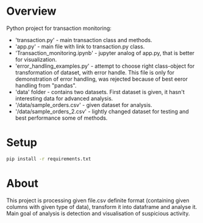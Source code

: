 # Overview

Python project for transaction monitoring: 

* 'transaction.py' - main transaction class and methods.
* 'app.py' - main file with link to transaction.py class.
* 'Transaction_monitoring.ipynb' - jupyter analog of app.py, that is better for visualization.
* 'error_handling_examples.py' - attempt to choose right class-object for transformation of dataset, with error handle. This file is only for demonstration of error handling, was rejected because of best eeror handling from "pandas".
* 'data' folder - contains two datasets. First dataset is given, it hasn't interesting data for advanced analysis.
* '/data/sample_orders.csv' - given dataset for analysis.
* '/data/sample_orders_2.csv' - lightly changed dataset for testing and best performance some of methods.

# Setup

```bash
pip install -r requirements.txt
```
# About
This project is processing given file.csv definite format (containing given columns with given type of data), transform it into dataframe and analyse it. Main goal of analysis is detection and visualisation of suspicious activity.

